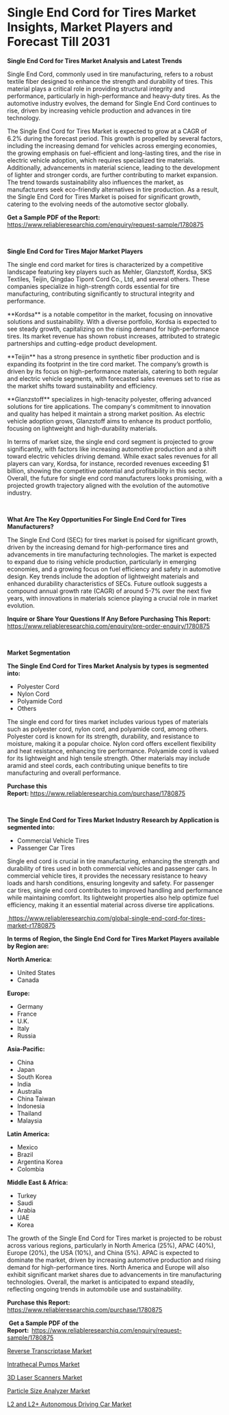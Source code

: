 <p><h1>Single End Cord for Tires Market Insights, Market Players and Forecast Till 2031</h1></p><p><strong>Single End Cord for Tires Market Analysis and Latest Trends</strong></p>
<p><p>Single End Cord, commonly used in tire manufacturing, refers to a robust textile fiber designed to enhance the strength and durability of tires. This material plays a critical role in providing structural integrity and performance, particularly in high-performance and heavy-duty tires. As the automotive industry evolves, the demand for Single End Cord continues to rise, driven by increasing vehicle production and advances in tire technology.</p><p>The Single End Cord for Tires Market is expected to grow at a CAGR of 6.2% during the forecast period. This growth is propelled by several factors, including the increasing demand for vehicles across emerging economies, the growing emphasis on fuel-efficient and long-lasting tires, and the rise in electric vehicle adoption, which requires specialized tire materials. Additionally, advancements in material science, leading to the development of lighter and stronger cords, are further contributing to market expansion. The trend towards sustainability also influences the market, as manufacturers seek eco-friendly alternatives in tire production. As a result, the Single End Cord for Tires Market is poised for significant growth, catering to the evolving needs of the automotive sector globally.</p></p>
<p><strong>Get a Sample PDF of the Report:&nbsp;</strong> <a href="https://www.reliableresearchiq.com/enquiry/request-sample/1780875?utm_campaign=1137&utm_medium=2&utm_source=Github&utm_content=ia&utm_term=20122024&utm_id=single-end-cord-for-tires">https://www.reliableresearchiq.com/enquiry/request-sample/1780875</a></p>
<p>&nbsp;</p>
<p><strong>Single End Cord for Tires Major Market Players</strong></p>
<p><p>The single end cord market for tires is characterized by a competitive landscape featuring key players such as Mehler, Glanzstoff, Kordsa, SKS Textiles, Teijin, Qingdao Tipont Cord Co., Ltd, and several others. These companies specialize in high-strength cords essential for tire manufacturing, contributing significantly to structural integrity and performance.</p><p>**Kordsa** is a notable competitor in the market, focusing on innovative solutions and sustainability. With a diverse portfolio, Kordsa is expected to see steady growth, capitalizing on the rising demand for high-performance tires. Its market revenue has shown robust increases, attributed to strategic partnerships and cutting-edge product development.</p><p>**Teijin** has a strong presence in synthetic fiber production and is expanding its footprint in the tire cord market. The company’s growth is driven by its focus on high-performance materials, catering to both regular and electric vehicle segments, with forecasted sales revenues set to rise as the market shifts toward sustainability and efficiency.</p><p>**Glanzstoff** specializes in high-tenacity polyester, offering advanced solutions for tire applications. The company's commitment to innovation and quality has helped it maintain a strong market position. As electric vehicle adoption grows, Glanzstoff aims to enhance its product portfolio, focusing on lightweight and high-durability materials.</p><p>In terms of market size, the single end cord segment is projected to grow significantly, with factors like increasing automotive production and a shift toward electric vehicles driving demand. While exact sales revenues for all players can vary, Kordsa, for instance, recorded revenues exceeding $1 billion, showing the competitive potential and profitability in this sector. Overall, the future for single end cord manufacturers looks promising, with a projected growth trajectory aligned with the evolution of the automotive industry.</p></p>
<p>&nbsp;</p>
<p><strong>What Are The Key Opportunities For Single End Cord for Tires Manufacturers?</strong></p>
<p><p>The Single End Cord (SEC) for tires market is poised for significant growth, driven by the increasing demand for high-performance tires and advancements in tire manufacturing technologies. The market is expected to expand due to rising vehicle production, particularly in emerging economies, and a growing focus on fuel efficiency and safety in automotive design. Key trends include the adoption of lightweight materials and enhanced durability characteristics of SECs. Future outlook suggests a compound annual growth rate (CAGR) of around 5-7% over the next five years, with innovations in materials science playing a crucial role in market evolution.</p></p>
<p><strong>Inquire or Share Your Questions If Any Before Purchasing This Report:</strong> <a href="https://www.reliableresearchiq.com/enquiry/pre-order-enquiry/1780875?utm_campaign=1137&utm_medium=2&utm_source=Github&utm_content=ia&utm_term=20122024&utm_id=single-end-cord-for-tires">https://www.reliableresearchiq.com/enquiry/pre-order-enquiry/1780875</a></p>
<p>&nbsp;</p>
<p><strong>Market Segmentation</strong></p>
<p><strong>The Single End Cord for Tires Market Analysis by types is segmented into:</strong></p>
<p><ul><li>Polyester Cord</li><li>Nylon Cord</li><li>Polyamide Cord</li><li>Others</li></ul></p>
<p><p>The single end cord for tires market includes various types of materials such as polyester cord, nylon cord, and polyamide cord, among others. Polyester cord is known for its strength, durability, and resistance to moisture, making it a popular choice. Nylon cord offers excellent flexibility and heat resistance, enhancing tire performance. Polyamide cord is valued for its lightweight and high tensile strength. Other materials may include aramid and steel cords, each contributing unique benefits to tire manufacturing and overall performance.</p></p>
<p><strong>Purchase this Report:&nbsp;</strong><a href="https://www.reliableresearchiq.com/purchase/1780875?utm_campaign=1137&utm_medium=2&utm_source=Github&utm_content=ia&utm_term=20122024&utm_id=single-end-cord-for-tires">https://www.reliableresearchiq.com/purchase/1780875</a></p>
<p>&nbsp;</p>
<p><strong>The Single End Cord for Tires Market Industry Research by Application is segmented into:</strong></p>
<p><ul><li>Commercial Vehicle Tires</li><li>Passenger Car Tires</li></ul></p>
<p><p>Single end cord is crucial in tire manufacturing, enhancing the strength and durability of tires used in both commercial vehicles and passenger cars. In commercial vehicle tires, it provides the necessary resistance to heavy loads and harsh conditions, ensuring longevity and safety. For passenger car tires, single end cord contributes to improved handling and performance while maintaining comfort. Its lightweight properties also help optimize fuel efficiency, making it an essential material across diverse tire applications.</p></p>
<p><a href="https://www.reliableresearchiq.com/global-single-end-cord-for-tires-market-r1780875?utm_campaign=1137&utm_medium=2&utm_source=Github&utm_content=ia&utm_term=20122024&utm_id=single-end-cord-for-tires">&nbsp;https://www.reliableresearchiq.com/global-single-end-cord-for-tires-market-r1780875</a></p>
<p><strong>In terms of Region, the Single End Cord for Tires Market Players available by Region are:</strong></p>
<p>
    <p> <strong> North America: </strong>
        <ul>
            <li>United States</li>
            <li>Canada</li>
        </ul>
        </p> 
    <p> <strong> Europe: </strong>
        <ul>
            <li>Germany</li>
            <li>France</li>
            <li>U.K.</li>
            <li>Italy</li>
            <li>Russia</li>
        </ul>
        </p> 
    <p> <strong> Asia-Pacific: </strong>
        <ul>
            <li>China</li>
            <li>Japan</li>
            <li>South Korea</li>
            <li>India</li>
            <li>Australia</li>
            <li>China Taiwan</li>
            <li>Indonesia</li>
            <li>Thailand</li>
            <li>Malaysia</li>
        </ul>
        </p> 
    <p> <strong> Latin America: </strong>
        <ul>
            <li>Mexico</li>
            <li>Brazil</li>
            <li>Argentina Korea</li>
            <li>Colombia</li>
        </ul>
        </p> 
    <p> <strong> Middle East & Africa: </strong>
        <ul>
            <li>Turkey</li>
            <li>Saudi</li>
            <li>Arabia</li>
            <li>UAE</li>
            <li>Korea</li>
        </ul>
    </p>
    </p>
<p><p>The growth of the Single End Cord for Tires market is projected to be robust across various regions, particularly in North America (25%), APAC (40%), Europe (20%), the USA (10%), and China (5%). APAC is expected to dominate the market, driven by increasing automotive production and rising demand for high-performance tires. North America and Europe will also exhibit significant market shares due to advancements in tire manufacturing technologies. Overall, the market is anticipated to expand steadily, reflecting ongoing trends in automobile use and sustainability.</p></p>
<p><strong>Purchase this Report: </strong><a href="https://www.reliableresearchiq.com/purchase/1780875?utm_campaign=1137&utm_medium=2&utm_source=Github&utm_content=ia&utm_term=20122024&utm_id=single-end-cord-for-tires">https://www.reliableresearchiq.com/purchase/1780875</a></p>
<p>&nbsp;<strong>Get a Sample PDF of the Report:&nbsp;&nbsp;</strong><a href="https://www.reliableresearchiq.com/enquiry/request-sample/1780875?utm_campaign=1137&utm_medium=2&utm_source=Github&utm_content=ia&utm_term=20122024&utm_id=single-end-cord-for-tires">https://www.reliableresearchiq.com/enquiry/request-sample/1780875</a></p>
<p><strong></strong></p>
<p><p><a href="https://www.linkedin.com/pulse/providing-view-both-historical-trends-future-projections-ss3af?utm_campaign=1137&utm_medium=2&utm_source=Github&utm_content=ia&utm_term=20122024&utm_id=single-end-cord-for-tires">Reverse Transcriptase Market</a></p><p><a href="https://www.linkedin.com/pulse/navigating-global-intrathecal-pumps-market-landscape-trends-myc2f?utm_campaign=1137&utm_medium=2&utm_source=Github&utm_content=ia&utm_term=20122024&utm_id=single-end-cord-for-tires">Intrathecal Pumps Market</a></p><p><a href="https://www.linkedin.com/pulse/revenue-demand-3d-laser-scanners-market-projected-141-cagr-rn3uf?utm_campaign=1137&utm_medium=2&utm_source=Github&utm_content=ia&utm_term=20122024&utm_id=single-end-cord-for-tires">3D Laser Scanners Market</a></p><p><a href="https://www.linkedin.com/pulse/future-demand-revenue-forecast-particle-size-analyzer-market-zl2zf?utm_campaign=1137&utm_medium=2&utm_source=Github&utm_content=ia&utm_term=20122024&utm_id=single-end-cord-for-tires">Particle Size Analyzer Market</a></p><p><a href="https://github.com/krinerstormy331/Market-Research-Report-List-1/blob/main/l2-and-l2-autonomous-driving-car-market.md?utm_campaign=1137&utm_medium=2&utm_source=Github&utm_content=ia&utm_term=20122024&utm_id=single-end-cord-for-tires">L2 and L2+ Autonomous Driving Car Market</a></p></p>